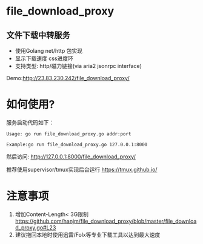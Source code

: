 # file_download_proxy
文件下载中转服务
------------
- 使用Golang net/http 包实现
- 显示下载速度 css进度环
- 支持类型: http/磁力链接(via aria2 jsonrpc interface)

Demo:http://23.83.230.242/file_download_proxy/

# 如何使用?
服务启动代码如下：
```shell
Usage: go run file_download_proxy.go addr:port

Example:go run file_download_proxy.go 127.0.0.1:8000
```
然后访问: http://127.0.0.1:8000/file_download_proxy/

推荐使用supervisor/tmux实现后台运行 https://tmux.github.io/

# 注意事项
1. 增加Content-Length< 3G限制
https://github.com/hanjm/file_download_proxy/blob/master/file_download_proxy.go#L23
2. 建议拖回本地时使用迅雷/Folx等专业下载工具以达到最大速度
